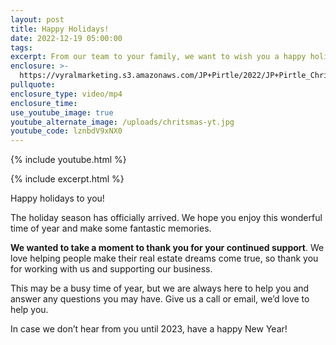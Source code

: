 ```yaml
---
layout: post
title: Happy Holidays!
date: 2022-12-19 05:00:00
tags:
excerpt: From our team to your family, we want to wish you a happy holiday season.
enclosure: >-
  https://vyralmarketing.s3.amazonaws.com/JP+Pirtle/2022/JP+Pirtle_Christmas+2022.mp4
pullquote:
enclosure_type: video/mp4
enclosure_time:
use_youtube_image: true
youtube_alternate_image: /uploads/chritsmas-yt.jpg
youtube_code: lznbdV9xNX0
---
```

{% include youtube.html %}

{% include excerpt.html %}

Happy holidays to you\!

The holiday season has officially arrived. We hope you enjoy this wonderful time of year and make some fantastic memories.

**We wanted to take a moment to thank you for your continued support**. We love helping people make their real estate dreams come true, so thank you for working with us and supporting our business.

This may be a busy time of year, but we are always here to help you and answer any questions you may have. Give us a call or email, we’d love to help you.&nbsp;

In case we don’t hear from you until 2023, have a happy New Year\!
